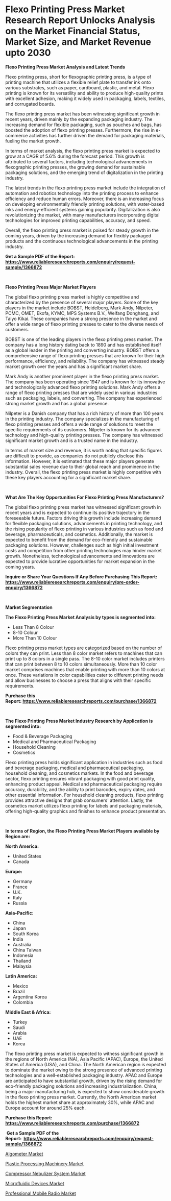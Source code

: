 <p><h1>Flexo Printing Press Market Research Report Unlocks Analysis on the Market Financial Status, Market Size, and Market Revenue upto 2030</h1></p><p><strong>Flexo Printing Press Market Analysis and Latest Trends</strong></p>
<p><p>Flexo printing press, short for flexographic printing press, is a type of printing machine that utilizes a flexible relief plate to transfer ink onto various substrates, such as paper, cardboard, plastic, and metal. Flexo printing is known for its versatility and ability to produce high-quality prints with excellent adhesion, making it widely used in packaging, labels, textiles, and corrugated boards.</p><p>The flexo printing press market has been witnessing significant growth in recent years, driven mainly by the expanding packaging industry. The increasing demand for flexible packaging, such as pouches and bags, has boosted the adoption of flexo printing presses. Furthermore, the rise in e-commerce activities has further driven the demand for packaging materials, fueling the market growth.</p><p>In terms of market analysis, the flexo printing press market is expected to grow at a CAGR of 5.6% during the forecast period. This growth is attributed to several factors, including technological advancements in flexographic printing presses, the growing demand for sustainable packaging solutions, and the emerging trend of digitalization in the printing industry.</p><p>The latest trends in the flexo printing press market include the integration of automation and robotics technology into the printing process to enhance efficiency and reduce human errors. Moreover, there is an increasing focus on developing environmentally friendly printing solutions, with water-based inks and energy-efficient systems gaining popularity. Digitalization is also revolutionizing the market, with many manufacturers incorporating digital technologies for improved printing capabilities, accuracy, and speed.</p><p>Overall, the flexo printing press market is poised for steady growth in the coming years, driven by the increasing demand for flexibly packaged products and the continuous technological advancements in the printing industry.</p></p>
<p><strong>Get a Sample PDF of the Report:&nbsp; <a href="https://www.reliableresearchreports.com/enquiry/request-sample/1366872">https://www.reliableresearchreports.com/enquiry/request-sample/1366872</a></strong></p>
<p>&nbsp;</p>
<p><strong>Flexo Printing Press Major Market Players</strong></p>
<p><p>The global flexo printing press market is highly competitive and characterized by the presence of several major players. Some of the key players in the market include BOBST, Heidelberg, Mark Andy, Nilpeter, PCMC, OMET, Ekofa, KYMC, MPS Systems B.V., Weifang Donghang, and Taiyo Kikai. These companies have a strong presence in the market and offer a wide range of flexo printing presses to cater to the diverse needs of customers.</p><p>BOBST is one of the leading players in the flexo printing press market. The company has a long history dating back to 1890 and has established itself as a global leader in the printing and converting industry. BOBST offers a comprehensive range of flexo printing presses that are known for their high performance, efficiency, and reliability. The company has witnessed steady market growth over the years and has a significant market share.</p><p>Mark Andy is another prominent player in the flexo printing press market. The company has been operating since 1947 and is known for its innovative and technologically advanced flexo printing solutions. Mark Andy offers a range of flexo printing presses that are widely used in various industries such as packaging, labels, and converting. The company has experienced strong market growth and has a global presence.</p><p>Nilpeter is a Danish company that has a rich history of more than 100 years in the printing industry. The company specializes in the manufacturing of flexo printing presses and offers a wide range of solutions to meet the specific requirements of its customers. Nilpeter is known for its advanced technology and high-quality printing presses. The company has witnessed significant market growth and is a trusted name in the industry.</p><p>In terms of market size and revenue, it is worth noting that specific figures are difficult to provide, as companies do not publicly disclose this information. However, it is estimated that these major players generate substantial sales revenue due to their global reach and prominence in the industry. Overall, the flexo printing press market is highly competitive with these key players accounting for a significant market share.</p></p>
<p>&nbsp;</p>
<p><strong>What Are The Key Opportunities For Flexo Printing Press Manufacturers?</strong></p>
<p><p>The global flexo printing press market has witnessed significant growth in recent years and is expected to continue its positive trajectory in the foreseeable future. Factors driving this growth include increasing demand for flexible packaging solutions, advancements in printing technology, and the rising popularity of flexo printing in various industries such as food and beverage, pharmaceuticals, and cosmetics. Additionally, the market is expected to benefit from the demand for eco-friendly and sustainable packaging solutions. However, challenges such as high initial investment costs and competition from other printing technologies may hinder market growth. Nonetheless, technological advancements and innovations are expected to provide lucrative opportunities for market expansion in the coming years.</p></p>
<p><strong>Inquire or Share Your Questions If Any Before Purchasing This Report: <a href="https://www.reliableresearchreports.com/enquiry/pre-order-enquiry/1366872">https://www.reliableresearchreports.com/enquiry/pre-order-enquiry/1366872</a></strong></p>
<p>&nbsp;</p>
<p><strong>Market Segmentation</strong></p>
<p><strong>The Flexo Printing Press Market Analysis by types is segmented into:</strong></p>
<p><ul><li>Less Than 8 Colour</li><li>8-10 Colour</li><li>More Than 10 Colour</li></ul></p>
<p><p>Flexo printing press market types are categorized based on the number of colors they can print. Less than 8 color market refers to machines that can print up to 8 colors in a single pass. The 8-10 color market includes printers that can print between 8 to 10 colors simultaneously. More than 10 color market comprises machines that enable printing with more than 10 colors at once. These variations in color capabilities cater to different printing needs and allow businesses to choose a press that aligns with their specific requirements.</p></p>
<p><strong>Purchase this Report:&nbsp;<a href="https://www.reliableresearchreports.com/purchase/1366872">https://www.reliableresearchreports.com/purchase/1366872</a></strong></p>
<p>&nbsp;</p>
<p><strong>The Flexo Printing Press Market Industry Research by Application is segmented into:</strong></p>
<p><ul><li>Food & Beverage Packaging</li><li>Medical and Pharmaceutical Packaging</li><li>Household Cleaning</li><li>Cosmetics</li></ul></p>
<p><p>Flexo printing press holds significant application in industries such as food and beverage packaging, medical and pharmaceutical packaging, household cleaning, and cosmetics markets. In the food and beverage sector, flexo printing ensures vibrant packaging with good print quality, enhancing product appeal. Medical and pharmaceutical packaging require accuracy, durability, and the ability to print barcodes, expiry dates, and other essential information. For household cleaning products, flexo printing provides attractive designs that grab consumers' attention. Lastly, the cosmetics market utilizes flexo printing for labels and packaging materials, offering high-quality graphics and finishes to enhance product presentation.</p></p>
<p>&nbsp;</p>
<p><strong>In terms of Region, the Flexo Printing Press Market Players available by Region are:</strong></p>
<p>
    <p> <strong> North America: </strong>
        <ul>
            <li>United States</li>
            <li>Canada</li>
        </ul>
        </p> 
    <p> <strong> Europe: </strong>
        <ul>
            <li>Germany</li>
            <li>France</li>
            <li>U.K.</li>
            <li>Italy</li>
            <li>Russia</li>
        </ul>
        </p> 
    <p> <strong> Asia-Pacific: </strong>
        <ul>
            <li>China</li>
            <li>Japan</li>
            <li>South Korea</li>
            <li>India</li>
            <li>Australia</li>
            <li>China Taiwan</li>
            <li>Indonesia</li>
            <li>Thailand</li>
            <li>Malaysia</li>
        </ul>
        </p> 
    <p> <strong> Latin America: </strong>
        <ul>
            <li>Mexico</li>
            <li>Brazil</li>
            <li>Argentina Korea</li>
            <li>Colombia</li>
        </ul>
        </p> 
    <p> <strong> Middle East & Africa: </strong>
        <ul>
            <li>Turkey</li>
            <li>Saudi</li>
            <li>Arabia</li>
            <li>UAE</li>
            <li>Korea</li>
        </ul>
    </p>
    </p>
<p><p>The flexo printing press market is expected to witness significant growth in the regions of North America (NA), Asia Pacific (APAC), Europe, the United States of America (USA), and China. The North American region is expected to dominate the market owing to the strong presence of advanced printing technologies and a well-established packaging industry. APAC and Europe are anticipated to have substantial growth, driven by the rising demand for eco-friendly packaging solutions and increasing industrialization. China, being a major manufacturing hub, is expected to show considerable growth in the flexo printing press market. Currently, the North American market holds the highest market share at approximately 30%, while APAC and Europe account for around 25% each.</p></p>
<p><strong>Purchase this Report: <a href="https://www.reliableresearchreports.com/purchase/1366872">https://www.reliableresearchreports.com/purchase/1366872</a></strong></p>
<p>&nbsp;<strong>Get a Sample PDF of the Report:&nbsp;&nbsp;<a href="https://www.reliableresearchreports.com/enquiry/request-sample/1366872">https://www.reliableresearchreports.com/enquiry/request-sample/1366872</a></strong></p>
<p><strong></strong></p>
<p><p><a href="https://medium.com/@lilakautzer2023/algometer-market-size-cagr-trends-2024-2030-e7ecc69c4404">Algometer Market</a></p><p><a href="https://www.linkedin.com/pulse/plastic-processing-machinery-market-size-share-global-analysis-iafbf/">Plastic Processing Machinery Market</a></p><p><a href="https://medium.com/@keenanmarks2023/compressor-nebulizer-system-market-size-cagr-trends-2024-2030-4d631c3d4281">Compressor Nebulizer System Market</a></p><p><a href="https://www.linkedin.com/pulse/microfluidic-devices-market-size-growth-forecast-from-oa73c/">Microfluidic Devices Market</a></p><p><a href="https://www.linkedin.com/pulse/professional-mobile-radio-market-size-share-amp-trends-mitxf/">Professional Mobile Radio Market</a></p></p>